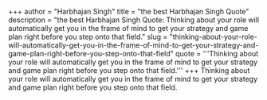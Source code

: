 +++
author = "Harbhajan Singh"
title = "the best Harbhajan Singh Quote"
description = "the best Harbhajan Singh Quote: Thinking about your role will automatically get you in the frame of mind to get your strategy and game plan right before you step onto that field."
slug = "thinking-about-your-role-will-automatically-get-you-in-the-frame-of-mind-to-get-your-strategy-and-game-plan-right-before-you-step-onto-that-field"
quote = '''Thinking about your role will automatically get you in the frame of mind to get your strategy and game plan right before you step onto that field.'''
+++
Thinking about your role will automatically get you in the frame of mind to get your strategy and game plan right before you step onto that field.
